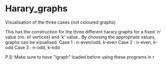 # Harary_graphs
Visualisation of the three cases (not coloured graphs)


This has the construction for the three different harary graphs for a fixed 'n' value (no. of vertices) and 'k' value..
By choosing the appropriate values, graphs can be vizualised.
Case 1 : n-even/odd, k-even
Case 2 : n-even, k-odd
Case 3 : n-odd, k-odd

P.S: Make sure to have "igraph" loaded before using these programs in r
